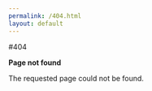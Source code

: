 ```yaml
---
permalink: /404.html
layout: default
---
```


#404

**Page not found**

The requested page could not be found.
